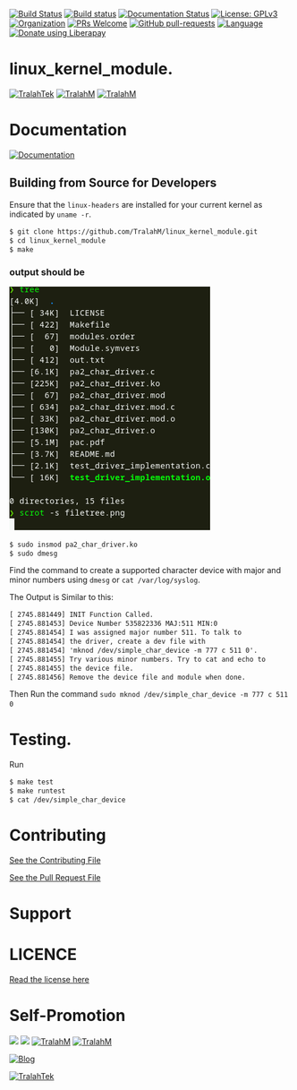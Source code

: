 
[![Build Status](https://travis-ci.com/TralahM/linux_kernel_module.svg?branch=master)](https://travis-ci.com/TralahM/linux_kernel_module)
[![Build status](https://ci.appveyor.com/api/projects/status/yvvmq5hyf7hj743a/branch/master?svg=true)](https://ci.appveyor.com/project/TralahM/linux_kernel_module/branch/master)
[![Documentation Status](https://readthedocs.org/projects/linux_kernel_module/badge/?version=latest)](https://linux_kernel_module.readthedocs.io/en/latest/?badge=latest)
[![License: GPLv3](https://img.shields.io/badge/License-GPLV2-green.svg)](https://opensource.org/licenses/GPLV2)
[![Organization](https://img.shields.io/badge/Org-TralahTek-blue.svg)](https://github.com/TralahTek)
[![PRs Welcome](https://img.shields.io/badge/PRs-Welcome-brightgreen.svg?style=flat-square)](https://github.com/TralahM/linux_kernel_module/pull/)
[![GitHub pull-requests](https://img.shields.io/badge/Issues-pr-red.svg?style=flat-square)](https://github.com/TralahM/linux_kernel_module/pull/)
[![Language](https://img.shields.io/badge/Language-C-555555.svg)](https://github.com/TralahM)
<noscript><a href="https://liberapay.com/TralahM/donate"><img alt="Donate using Liberapay" src="https://liberapay.com/assets/widgets/donate.svg"></a></noscript>

# linux_kernel_module.


[![TralahTek](https://img.shields.io/badge/Organization-TralahTek-black.svg?style=for-the-badge&logo=github)](https://github.com/TralahTek)
[![TralahM](https://img.shields.io/badge/Engineer-TralahM-blue.svg?style=for-the-badge&logo=github)](https://github.com/TralahM)
[![TralahM](https://img.shields.io/badge/Maintainer-TralahM-green.svg?style=for-the-badge&logo=github)](https://github.com/TralahM)

# Documentation

[![Documentation](https://img.shields.io/badge/Docs-linux_kernel_module-blue.svg?style=for-the-badge)](https://github.com/TralahM/linux_kernel_module)


## Building from Source for Developers
Ensure that the `linux-headers` are installed for your current kernel as
indicated by `uname -r`.

```console
$ git clone https://github.com/TralahM/linux_kernel_module.git
$ cd linux_kernel_module
$ make
```


### output should be

![filetree.png](filetree.png)


```console
$ sudo insmod pa2_char_driver.ko
$ sudo dmesg
```
Find the command to create a supported character device with major and minor
numbers using `dmesg` or `cat /var/log/syslog`.

The Output is Similar to this:

```
[ 2745.881449] INIT Function Called.
[ 2745.881453] Device Number 535822336 MAJ:511 MIN:0
[ 2745.881454] I was assigned major number 511. To talk to
[ 2745.881454] the driver, create a dev file with
[ 2745.881454] 'mknod /dev/simple_char_device -m 777 c 511 0'.
[ 2745.881455] Try various minor numbers. Try to cat and echo to
[ 2745.881455] the device file.
[ 2745.881456] Remove the device file and module when done.

```

Then Run the command `sudo mknod /dev/simple_char_device -m 777 c 511 0`


# Testing.

Run
```
$ make test
$ make runtest
$ cat /dev/simple_char_device
```


# Contributing
[See the Contributing File](CONTRIBUTING.rst)


[See the Pull Request File](PULL_REQUEST_TEMPLATE.md)


# Support

# LICENCE

[Read the license here](LICENSE)


# Self-Promotion

[![](https://img.shields.io/badge/Github-TralahM-green?style=for-the-badge&logo=github)](https://github.com/TralahM)
[![](https://img.shields.io/badge/Twitter-%40tralahtek-blue?style=for-the-badge&logo=twitter)](https://twitter.com/TralahM)
[![TralahM](https://img.shields.io/badge/Kaggle-TralahM-purple.svg?style=for-the-badge&logo=kaggle)](https://kaggle.com/TralahM)
[![TralahM](https://img.shields.io/badge/LinkedIn-TralahM-white.svg?style=for-the-badge&logo=linkedin)](https://linkedin.com/in/TralahM)


[![Blog](https://img.shields.io/badge/Blog-tralahm.tralahtek.com-blue.svg?style=for-the-badge&logo=rss)](https://tralahm.tralahtek.com)

[![TralahTek](https://img.shields.io/badge/Organization-TralahTek-cyan.svg?style=for-the-badge)](https://org.tralahtek.com)


